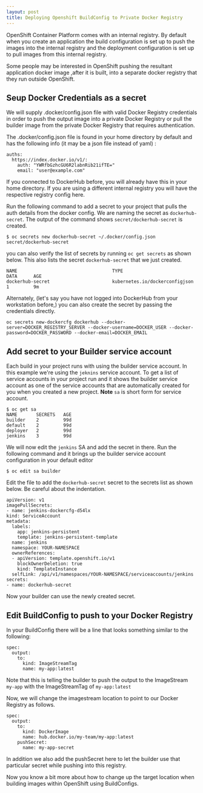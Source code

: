 ```yaml
---
layout: post
title: Deploying Openshift BuildConfig to Private Docker Registry  
---
```



OpenShift Container Platform comes with an internal registry. By default when you create an application the build configuration is set up to push the images into the internal registry and the deployment configuration is set up to pull images from this internal registry.

Some people may be interested in OpenShift pushing the resultant application docker image ,after it is built, into a separate docker registry that they run outside OpenShift.

## Seup Docker Credentials as a secret

We will supply .docker/config.json file with valid Docker Registry credentials in order to push the output image into a private Docker Registry or pull the builder image from the private Docker Registry that requires authentication.

The .docker/config.json file is found in your home directory by default and has the following info (it may be a json file instead of yaml) :

```shell
auths:
  https://index.docker.io/v1/: 
    auth: "YWRfbGzhcGU6R2labnRib21ifTE=" 
    email: "user@example.com" 
```

If you connected to DockerHub before, you will already have this in your home directory. If you are using a different internal registry you will have the respective registry config here.

Run the following command to add a secret to your project that pulls the auth details from the docker config. We are naming the secret as `dockerhub-secret`. The output of the command shows `secret/dockerhub-secret` is created.

```shell
$ oc secrets new dockerhub-secret ~/.docker/config.json
secret/dockerhub-secret
```

you can also verify the list of secrets by running `oc get secrets` as shown below. This also lists the secret `dockerhub-secret` that we just created.

```shell
NAME                                   TYPE                                  DATA      AGE
dockerhub-secret                       kubernetes.io/dockerconfigjson        1         9m
```

Alternately, (let's say you have not logged into DockerHub from your workstation before,) you can also create the secret by passing the credentials directly.

```shell
oc secrets new-dockercfg dockerhub --docker-server=DOCKER_REGISTRY_SERVER --docker-username=DOCKER_USER --docker-password=DOCKER_PASSWORD --docker-email=DOCKER_EMAIL
```

## Add secret to your Builder service account
Each build in your project runs with using the builder service account. In this example we're using the `jeknins` service account. To get a list of service accounts in your project run and it shows the builder service account as one of the service accounts that are automatically created for you when you created a new project. **Note** `sa` is short form for service account.

```shell 
$ oc get sa
NAME       SECRETS   AGE
builder    2         99d
default    2         99d
deployer   2         99d
jenkins    3         99d
```

We will now edit the `jenkins` SA and add the secret in there. Run the following command and it brings up the builder service account configuration in your default editor

```shell
$ oc edit sa builder
```

Edit the file to add the `dockerhub-secret` secret to the secrets list as shown below. Be careful about the indentation.

```shell
apiVersion: v1
imagePullSecrets:
- name: jenkins-dockercfg-d54lx
kind: ServiceAccount
metadata:
  labels:
    app: jenkins-persistent
    template: jenkins-persistent-template
  name: jenkins
  namespace: YOUR-NAMESPACE
  ownerReferences:
  - apiVersion: template.openshift.io/v1
    blockOwnerDeletion: true
    kind: TemplateInstance
  selfLink: /api/v1/namespaces/YOUR-NAMESPACE/serviceaccounts/jenkins
secrets:
- name: dockerhub-secret
```

Now your builder can use the newly created secret.

## Edit BuildConfig to push to your Docker Registry

In your BuildConfig there will be a line that looks something similar to the following:

```shell
spec:
  output:
    to:
      kind: ImageStreamTag
      name: my-app:latest
```

Note that this is telling the builder to push the output to the ImageStream `my-app` with the ImageStreamTag of `my-app:latest`


Now, we  will change the imagestream location to point to our Docker Registry as follows.


```shell
spec:
  output:
    to:
      kind: DockerImage   
      name: hub.docker.io/my-team/my-app:latest
    pushSecret:
      name: my-app-secret
```


In addition we also add the pushSecret here to let the builder use that particular secret while pushing into this registry.

Now you know a bit more about how to change up the target location when building images within OpenShift using BuildConfigs.